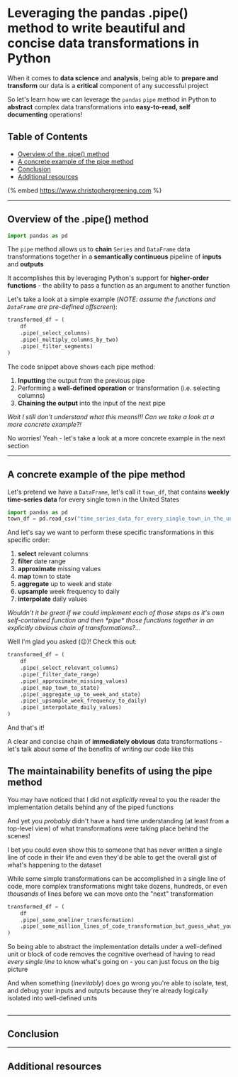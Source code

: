 # Leveraging the pandas .pipe() method to write beautiful and concise data transformations in Python

When it comes to **data science** and **analysis**, being able to **prepare and transform** our data is a **critical** component of any successful project

So let's learn how we can leverage the `pandas` `pipe` method in Python to **abstract** complex data transformations into **easy-to-read, self documenting** operations!

## Table of Contents 
- [Overview of the .pipe() method](#overview-of-the-pipe-method)
- [A concrete example of the pipe method](#a-more-concrete-example-of-the-pipe-method")
- [Conclusion](#conclusion)
- [Additional resources](#additional-resources)

{% embed https://www.christophergreening.com %}

---

## Overview of the .pipe() method <a src="#overview-of-the-pipe-method"></a>

```python
import pandas as pd
```

The `pipe` method allows us to **chain** `Series` and `DataFrame` data transformations together in a **semantically continuous** pipeline of **inputs** and **outputs**

It accomplishes this by leveraging Python's support for **higher-order functions** - the ability to pass a function as an argument to another function

Let's take a look at a simple example (*NOTE: assume the functions and `DataFrame` are pre-defined offscreen*):

```python
transformed_df = (
    df
    .pipe(_select_columns)
    .pipe(_multiply_columns_by_two)
    .pipe(_filter_segments)
)
```

The code snippet above shows each pipe method:
1. **Inputting** the output from the previous pipe
2. Performing a **well-defined operation** or transformation (i.e. selecting columns)
3. **Chaining the output** into the input of the next pipe

*Wait I still don't understand what this means!!! Can we take a look at a more concrete example?!*

No worries! Yeah - let's take a look at a more concrete example in the next section

---

## A concrete example of the pipe method
<a src="#a-more-concrete-example-of-the-pipe-method"></a>

Let's pretend we have a `DataFrame`, let's call it `town_df`, that contains **weekly time-series data** for every single town in the United States

```python
import pandas as pd
town_df = pd.read_csv("time_series_data_for_every_single_town_in_the_united_states.csv")
```

And let's say we want to perform these specific transformations in this specific order:
1. **select** relevant columns
2. **filter** date range
3. **approximate** missing values
4. **map** town to state
5. **aggregate** up to week and state
6. **upsample** week frequency to daily
7. **interpolate** daily values

*Wouldn't it be great if we could implement each of those steps as it's own self-contained function and then \*pipe\* those functions together in an explicitly obvious chain of transformations?...*

Well I'm glad you asked (:wink:)! Check this out:

```python
transformed_df = (
    df
    .pipe(_select_relevant_columns)
    .pipe(_filter_date_range)
    .pipe(_approximate_missing_values)
    .pipe(_map_town_to_state)
    .pipe(_aggregate_up_to_week_and_state)
    .pipe(_upsample_week_frequency_to_daily)
    .pipe(_interpolate_daily_values)
)
```

And that's it! 

A clear and concise chain of **immediately obvious** data transformations - let's talk about some of the benefits of writing our code like this

## The maintainability benefits of using the pipe method

You may have noticed that I did not *explicitly* reveal to you the reader the implementation details behind any of the piped functions

And yet you *probably* didn't have a hard time understanding (at least from a top-level view) of what transformations were taking place behind the scenes!

I bet you could even show this to someone that has never written a single line of code in their life and even they'd be able to get the overall gist of what's happening to the dataset

While some simple transformations can be accomplished in a single line of code, more complex transformations might take dozens, hundreds, or even *thousands* of lines before we can move onto the "next" transformation

```python
transformed_df = (
    df
    .pipe(_some_oneliner_transformation)
    .pipe(_some_million_lines_of_code_transformation_but_guess_what_you_dont_have_to_know_how_its_implemented)
)
```

So being able to abstract the implementation details under a well-defined unit or block of code removes the cognitive overhead of having to read *every single line* to know what's going on - you can just focus on the big picture 

And when something (*inevitably*) does go wrong you're able to isolate, test, and debug your inputs and outputs because they're already logically isolated into well-defined units

##  <a src="#conclusion"></a>


---

## Conclusion <a src="#conclusion"></a>

---

## Additional resources <a src="#additional-resources"></a>

